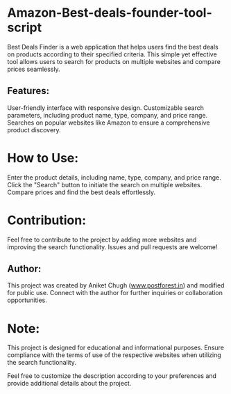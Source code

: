 # Amazon-Best-deals-founder-tool-script
Best Deals Finder is a web application that helps users find the best deals on products according to their specified criteria. This simple yet effective tool allows users to search for products on multiple websites and compare prices seamlessly.

## Features:

User-friendly interface with responsive design.
Customizable search parameters, including product name, type, company, and price range.
Searches on popular websites like Amazon to ensure a comprehensive product discovery.

# How to Use:

Enter the product details, including name, type, company, and price range.
Click the "Search" button to initiate the search on multiple websites.
Compare prices and find the best deals effortlessly.

# Contribution:
Feel free to contribute to the project by adding more websites and improving the search functionality. Issues and pull requests are welcome!

## Author:
This project was created by Aniket Chugh (www.postforest.in) and modified for public use. Connect with the author for further inquiries or collaboration opportunities.

# Note:
This project is designed for educational and informational purposes. Ensure compliance with the terms of use of the respective websites when utilizing the search functionality.

Feel free to customize the description according to your preferences and provide additional details about the project.
